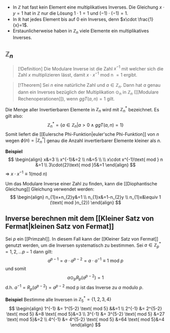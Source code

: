 - In $\mathbb{Z}$ hat fast kein Element eine multiplikatives Inverses. Die Gleichung $x\cdot y=1$ hat in $\mathbb{Z}$ nur die Lösung $1\cdot 1=1$ und $(-1)\cdot(-1)=1$.
- In $\mathbb{R}$ hat jedes Element bis auf $0$ ein Inverses, denn $x\cdot \frac{1}{x}=1$.
- Erstaunlicherweise haben in $\mathbb{Z}_{n}$ viele Elemente ein multiplikatives Inverses.

## $\mathbb{Z}_{n}$
>[!Definition]
>Die Modulare Inverse ist die Zahl $x^{-1}$ mit welcher sich die Zahl $x$ multiplizieren lässt, damit $x\cdot x^{-1}\text{ mod n }= 1$ ergibt.

>[!Theorem]
>Sei $n$ eine natürliche Zahl und $a \in \mathbb{Z}_{n}$. Dann hat $a$ genau dann ein Inverses bezüglich der Multiplikation $\odot_{n}$ in $\mathbb{Z}_{n}$ ([[Modulare Rechenoperationen]]), wenn $ggT(a,n)=1$ gilt.

Die Menge aller Invertierbaren Elemente in $\mathbb{Z}_{n}$ wird mit $\mathbb{Z}_{n}^{*}$ bezeichnet. Es gilt also:
$$
\mathbb{Z}_{n}^{*}=\{ a\in \mathbb{Z}_{n}|a>0\land ggT(a,n)=1 \}
$$
Somit liefert die [[Eulersche Phi-Funktion|euler'sche Phi-Funktion]] von $n$ wegen $\phi(n)=|\mathbb{Z}_{n}^{*}|$ genau die Anzahl invertierbarer Elemente kleiner als $n$.


**Beispiel**
$$
\begin{align}
x&=3 \\
x^{-1}&=2 \\
n&=5 \\
 \\
x\cdot x^{-1}\text{ mod } n &=1 \\
3\cdot{2}\text{ mod }5&=1
\end{align}
$$
=> $x\cdot x^{-1}\equiv1(\text{mod }n)$

Um das Modulare Inverse einer Zahl zu finden, kann die [[Diophantische Gleichung]] Gleichung verwendet werden:
$$
\begin{align}
n_{1}x+n_{2}y&=1 \\
n_{1}x&=1-n_{2}y \\
n_{1}x&\equiv 1 (\text{ mod }n_{2})
\end{align}
$$

## Inverse berechnen mit dem [[Kleiner Satz von Fermat|kleinen Satz von Fermat]]
Sei $p$ ein [[Primzahl]]. In diesem Fall kann der [[Kleiner Satz von Fermat]] genutzt werden, um die Inversen systematisch zu bestimmen. Sei $a\in\mathbb{Z}_{p}^{*}={1,2,\dots p-1}$ dann gilt:
$$
a^{p-1}=a\cdot a^{p-2}=a\cdot a^{-1}\equiv1\text{ mod }p
$$
und somit
$$
a\odot_{p}R_{p}(a^{p-2})=1
$$
d.h. $a^{-1}=R_{p}(a^{p-2})=a^{p-2} \text{ mod p}$ ist das Inverse zu $a$ modulo $p$.

**Beispiel**
Bestimme alle Inversen in $\mathbb{Z}_{5}^{*}=\{ 1,2,3,4 \}$
$$
\begin{align}
1^{-1} &= 1^{5-2} \text{ mod 5} &&=1 \\
2^{-1} &= 2^{5-2} \text{ mod 5} &=8 \text{ mod 5}&=3 \\
3^{-1} &= 3^{5-2} \text{ mod 5} &=27 \text{ mod 5}&=2 \\
4^{-1} &= 4^{5-2} \text{ mod 5} &=64 \text{ mod 5}&=4
\end{align}
$$
